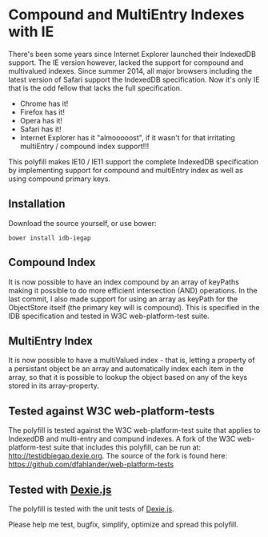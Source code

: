 Compound and MultiEntry Indexes with IE
=======================================

There's been some years since Internet Explorer launched their IndexedDB support. The IE version however, lacked the support for compound and multivalued indexes. Since summer 2014, all major browsers including the latest version of Safari support the IndexedDB specification. Now it's only IE that is the odd fellow that lacks the full specification.

* Chrome has it!
* Firefox has it!
* Opera has it!
* Safari has it!
* Internet Explorer has it "almooooost", if it wasn't for that irritating multiEntry / compound index support!!!

This polyfill makes IE10 / IE11 support the complete IndexedDB specification by implementing support for compound and multiEntry index as well as using compound primary keys.

Installation
------------
Download the source yourself, or use bower:

    bower install idb-iegap

Compound Index
--------------

It is now possible to have an index compound by an array of keyPaths making it possible to do more efficient intersection (AND) operations. In the last commit, I also made support for using an array as keyPath for the ObjectStore itself (the primary key will is compound). This is specified in the IDB specification and tested in W3C web-platform-test suite.

MultiEntry Index
----------------

It is now possible to have a multiValued index - that is, letting a property of a persistant object be an array and automatically index each item in the array, so that it is possible to lookup the object based on any of the keys stored in its array-property.

Tested against W3C web-platform-tests
-------------------------------------
The polyfill is tested against the W3C web-platform-test suite that applies to IndexedDB and multi-entry and compund indexes. A fork of the W3C web-platform-test suite that includes this polyfill, can be run at: http://testidbiegap.dexie.org. The source of the fork is found here: https://github.com/dfahlander/web-platform-tests


Tested with [Dexie.js](http://www.dexie.org)
--------------------
The polyfill is tested with the unit tests of [Dexie.js](http://www.dexie.org).


Please help me test, bugfix, simplify, optimize and spread this polyfill.

